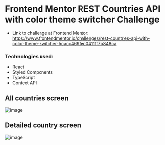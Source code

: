 # Frontend Mentor REST Countries API with color theme switcher Challenge

* Link to challenge at Frontend Mentor: https://www.frontendmentor.io/challenges/rest-countries-api-with-color-theme-switcher-5cacc469fec04111f7b848ca

### Technologies used:

* React
* Styled Components
* TypeScript
* Context API

## All countries screen
![image](https://user-images.githubusercontent.com/50212896/194784882-80c49a18-9a22-4c1c-bb11-8c31493e7404.png)

## Detailed country screen
![image](https://user-images.githubusercontent.com/50212896/194785190-277cf990-43d3-4946-8f4a-7c478b8bf4f6.png)
